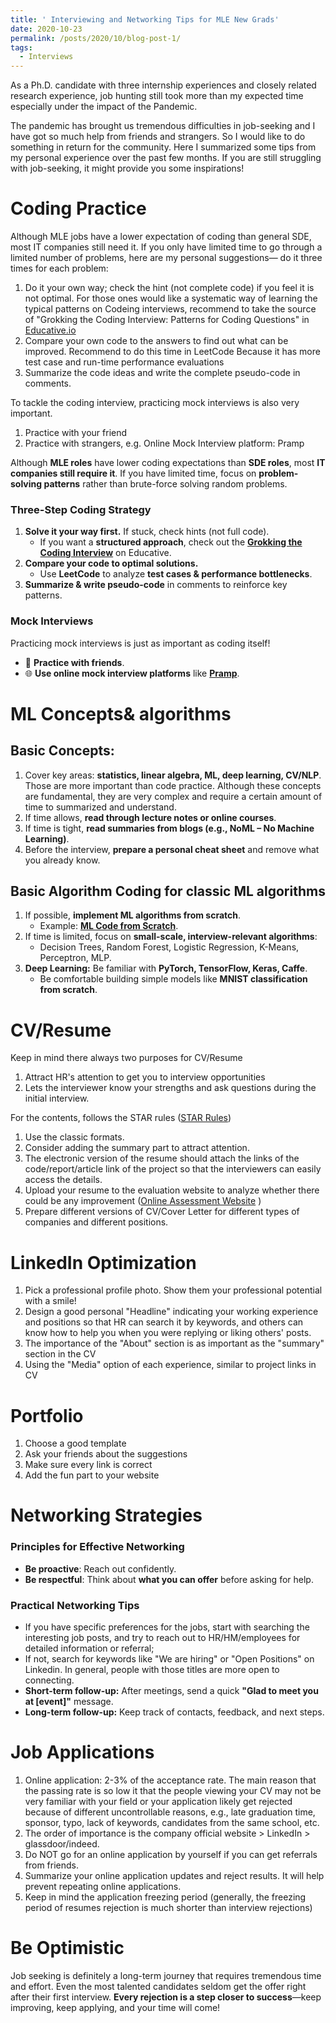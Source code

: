 ```yaml
---
title: ' Interviewing and Networking Tips for MLE New Grads'
date: 2020-10-23
permalink: /posts/2020/10/blog-post-1/
tags:
  - Interviews
---
```


As a Ph.D. candidate with three internship experiences and closely related research experience, job hunting still took more than my expected time especially under the impact of the Pandemic.

The pandemic has brought us tremendous difficulties in job-seeking and I have got so much help from friends and strangers. So I would like to do something in return for the community. Here I summarized some tips from my personal experience over the past few months. If you are still struggling with job-seeking, it might provide you some inspirations!
 

# Coding Practice
Although MLE jobs have a lower expectation of coding than general SDE, most IT companies still need it. If you only have limited time to go through a limited number of problems, here are my personal suggestions— do it three times for each problem: 

1. Do it your own way; check the hint (not complete code) if you feel it is not optimal. For those ones would like a systematic way of learning the typical patterns on Codeing interviews, recommend to take the source of "Grokking the Coding Interview: Patterns for Coding Questions" in [Educative.io](https://www.educative.io/explore?aff=BwW8)
2. Compare your own code to the answers to find out what can be improved. Recommend to do this time in LeetCode 
Because it has more test case and run-time performance evaluations
3. Summarize the code ideas and write the complete pseudo-code in comments. 

To tackle the coding interview, practicing mock interviews is also very important.
1. Practice with your friend
2. Practice with strangers, e.g. Online Mock Interview platform: Pramp


Although **MLE roles** have lower coding expectations than **SDE roles**, most **IT companies still require it**. If you have limited time, focus on **problem-solving patterns** rather than brute-force solving random problems.  

### Three-Step Coding Strategy
1. **Solve it your way first.** If stuck, check hints (not full code).  
   - If you want a **structured approach**, check out the **[Grokking the Coding Interview](https://www.educative.io/explore?aff=BwW8)** on Educative.  
2. **Compare your code to optimal solutions.**  
   - Use **LeetCode** to analyze **test cases & performance bottlenecks**.  
3. **Summarize & write pseudo-code** in comments to reinforce key patterns.  

### Mock Interviews
Practicing mock interviews is just as important as coding itself!  
- 👥 **Practice with friends**.  
- 🌐 **Use online mock interview platforms** like **[Pramp](https://www.pramp.com/)**.  


# ML Concepts& algorithms
## Basic Concepts:
1. Cover key areas: **statistics, linear algebra, ML, deep learning, CV/NLP**. Those are more important than code practice. Although these concepts are fundamental, they are very complex and require a certain amount of time to summarized and understand.   
2. If time allows, **read through lecture notes or online courses**.  
3. If time is tight, **read summaries from blogs (e.g., NoML – No Machine Learning)**.  
4. Before the interview, **prepare a personal cheat sheet** and remove what you already know.  


## Basic Algorithm Coding for classic ML algorithms
1. If possible, **implement ML algorithms from scratch**.  
   - Example: **[ML Code from Scratch](https://github.com/eriklindernoren/ML-From-Scratch)**.  
2. If time is limited, focus on **small-scale, interview-relevant algorithms**:  
   - Decision Trees, Random Forest, Logistic Regression, K-Means, Perceptron, MLP.  
3. **Deep Learning:** Be familiar with **PyTorch, TensorFlow, Keras, Caffe**.  
   - Be comfortable building simple models like **MNIST classification from scratch**.  


#  CV/Resume
Keep in mind there always two purposes for CV/Resume

1. Attract HR's attention to get you to interview opportunities 
2. Lets the interviewer know your strengths and ask questions during the initial interview. 

For the contents, follows the STAR rules ([STAR Rules](https://zipjob.com/blog/star-method-resume/))
1. Use the classic formats. 
2. Consider adding the summary part to attract attention. 
3. The electronic version of the resume should attach the links of the code/report/article link of the project so that the interviewers can easily access the details. 
4. Upload your resume to the evaluation website to analyze whether there could be any improvement ([Online Assessment Website](https://resumeworded.com/) )
5. Prepare different versions of CV/Cover Letter for different types of companies and different positions. 
 
#  LinkedIn Optimization
1. Pick a professional profile photo. Show them your professional potential with a smile! 
2. Design a good personal "Headline" indicating your working experience and positions so that HR can search it by keywords, and others can know how to help you when you were replying or liking others' posts.
3. The importance of the "About" section is as important as the "summary" section in the CV
4. Using the "Media" option of each experience, similar to project links in CV


#  Portfolio
1. Choose a good template
2. Ask your friends about the suggestions 
3. Make sure every link is correct 
5. Add the fun part to your website 


#  Networking Strategies

### **Principles for Effective Networking**  
- **Be proactive**: Reach out confidently.  
- **Be respectful**: Think about **what you can offer** before asking for help. 

###  Practical Networking Tips
- If you have specific preferences for the jobs, start with searching the interesting job posts, and try to reach out to HR/HM/employees for detailed information or referral;
- If not, search for keywords like "We are hiring" or "Open Positions" on Linkedin. In general, people with those titles are more open to connecting.
- **Short-term follow-up:** After meetings, send a quick **"Glad to meet you at [event]"** message.  
- **Long-term follow-up:** Keep track of contacts, feedback, and next steps.  


# Job Applications
1. Online application: 2-3% of the acceptance rate. The main reason that the passing rate is so low it that the people viewing your CV may not be very familiar with your field or your application likely get rejected because of different uncontrollable reasons, e.g., late graduation time, sponsor, typo, lack of keywords, candidates from the same school, etc.
2. The order of importance is the company official website > LinkedIn > glassdoor/indeed.
4. Do NOT go for an online application by yourself if you can get referrals from friends.
5. Summarize your online application updates and reject results. It will help prevent repeating online applications.
6. Keep in mind the application freezing period (generally, the freezing period of resumes rejection is much shorter than interview rejections)


 # Be Optimistic
Job seeking is definitely a long-term journey that requires tremendous time and effort. Even the most talented candidates seldom get the offer right after their first interview. **Every rejection is a step closer to success**—keep improving, keep applying, and your time will come!  
